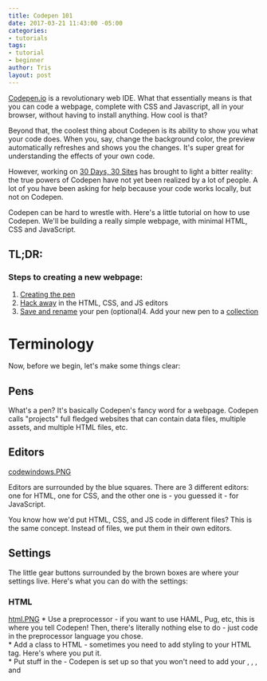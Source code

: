 ```yaml
---
title: Codepen 101
date: 2017-03-21 11:43:00 -05:00
categories:
- tutorials
tags:
- tutorial
- beginner
author: Tris
layout: post
---
```


[Codepen.io](https://codepen.io) is a revolutionary web IDE. What that essentially means is that you can code a webpage, complete with CSS and Javascript, all in your browser, without having to install anything. How cool is that?

Beyond that, the coolest thing about Codepen is its ability to show you what your code does. When you, say, change the background color, the preview automatically refreshes and shows you the changes. It's super great for understanding the effects of your own code.

However, working on [30 Days, 30 Sites](http://www.subscribepage.com/30days30sites) has brought to light a bitter reality: the true powers of Codepen have not yet been realized by a lot of people. A lot of you have been asking for help because your code works locally, but not on Codepen.

Codepen can be hard to wrestle with. Here's a little tutorial on how to use Codepen. We'll be building a really simple webpage, with minimal HTML, CSS and JavaScript.

## TL;DR:
### Steps to creating a new webpage:
1. [Creating the pen](#step-1)
2. [Hack away](#step-2) in the HTML, CSS, and JS editors
3. [Save and rename](#step-3) your pen
(optional)4. Add your new pen to a [collection](#step-4)

# Terminology
Now, before we begin, let's make some things clear:

## Pens
What's a pen? It's basically Codepen's fancy word for a webpage. Codepen calls "projects" full fledged websites that can contain data files, multiple assets, and multiple HTML files, etc.

## Editors
[codewindows.PNG](/uploads/codewindows.PNG)

Editors are surrounded by the blue squares. There are 3 different editors: one for HTML, one for CSS, and the other one is - you guessed it - for JavaScript.

You know how we'd put HTML, CSS, and JS code in different files? This is the same concept. Instead of files, we put them in their own editors.

## Settings 
The little gear buttons surrounded by the brown boxes are where your settings live. Here's what you can do with the settings: 
### HTML
[html.PNG](/uploads/html.PNG)
    * Use a preprocessor - if you want to use HAML, Pug, etc, this is where you tell Codepen! Then, there's literally nothing else to do - just code in the preprocessor language you chose.  
    * Add a class to HTML - sometimes you need to add styling to your HTML tag. Here's where you put it.  
    * Put stuff in the <head> - Codepen is set up so that you won't need to add your <head>, <meta>, <link>, and <script> tags in the HTML editor. Just add the <meta> stuff in the settings, and the <link> and <script> links in the CSS or JavaScript settings.  

### CSS
[css.PNG](/uploads/css.PNG)
    * Preprocessors - so SASS, LESS, that kind of good stuff. Our e-mails in [30 Days, 30 Sites](http://www.subscribepage.com/30days30sites) actually links to great places where you can learn how to work with preprocessors
    * CSS Base and Vendor Prefixing selections
    * Add external CSS - here's where you paste the CDN links of the CSS you want to use. For example, I imported the Bootstrap and MDBootstrap CDNs here. So there's no need for you to use a <link> tag in the HTML editor!  
    Click the Quick Add to view a dropdown of some of the most popular CSS links like Bootstrap and Foundation, so you  don't have to manually copy-and-paste them.

### JavaScript
[js.PNG](/uploads/js.PNG)
    * Use a preprocessor like Babel or Coffeescript
    * Add external JS files like JQuery, Angular, and Vue. Use the Quick Add dropdown to quickly add some of the more popular frameworks.

### Behaviour  
 - deals with the behavior of this current pen.
    * Code indentation - basically how many spaces would appear if you pressed "tab"
    * Autosave - Codepen saves your code every once in a while. Toggle to turn it on or off.
    * Auto-updating preview - Codepen automatically reads your new code and then displays them in the preview every time you stop typing.  
    Toggle to turn this on or off. You want to turn this off if you're working on the pen for a long time, because Codepen can get flaky if you don't - it's a browser cache thing.
---
# Step 1
## Create a pen
[home.PNG](/uploads/home.PNG)
Click the nice little "Create" button on the top right corner of the page, then click "New Pen". You'll be met with a blank slate.

# Step 2
## Where the code goes
Here's an example of how you can begin working in the code editors.
[codeexample-ddcefa.PNG](/uploads/codeexample-ddcefa.PNG)
As you can see, there's no need for <head> or <body> tags in the HTML section. 

### Imports
I had previously imported Bootstrap and Jquery. There's no need for us to actually copy and paste Bootstrap code. What you see are the customization I'm making to the original CSS code. 

We'll be making a tutorial specifically geared at using Bootstrap with Codepen a little later on, so make sure you subscribe.

### Pre processors 
The CSS code editor has "(scss)" next to it because I opted to use the SCSS preprocessor in the settings page mentioned earlier.

# Step 3
## Save
[save.PNG](/uploads/save.PNG)
Even though you have Autosave on, it's still good practice to manually click the "Save" button before you exit the window. You can find the button in the navigation bar, towards the right of the screen.

## Rename
[rename.PNG](/uploads/rename.PNG)
If you click save without renaming your pen, Codepen generates a random set of numbers and letters as the default name, shown above. 

You can change this by clicking the little pen next to the set of random characters. Remember to hit "Save" one more time - just in case.

Name your pen so that it's easy for people to find your pen. If you're making a webpage for the [30 Days, 30 Sites](http://www.subscribepage.com/30days30sites) challenge, for example, name it something like: 30Days30Sites Day 1: xxx

# Step 4
## Collections
Since this tutorial was geared towards the [30 Days, 30 Sites](http://www.subscribepage.com/30days30sites) peeps, Collections will be especially useful for you. 

Collections are basically a tool to organize your pens. You can have many collections for all kinds of different purposes. So in our context, we can make a collection to store all 30 of our sites, so it's easier for people to find.

### Add to a collection
When you're done with your pen, you can add it to a collection. 
[collection1.PNG](/uploads/collection1.PNG)
Click the "Add to Collection" dropdown at the bottom left corner of your screen. 
[collections2.PNG](/uploads/collections2.PNG)

### Create a collection
If you haven't made a collection yet, you can make one by clicking the "Create new collection & add" option. A pop up will appear. In this example, you can fill it in like this. After you're done, click the green "Create" button.
[collections3.PNG](/uploads/collections3.PNG)
So the next time you create a pen for the challenge, you can add it directly to the collection, which will show up in the dropdown menu (no need to create it again!)

Quick tip: You can also add the same pen to different collections!

---

# That's a wrap for the basics, folks!
So far, you've learned:
* How to create a new pen
* How to import external assets (CSS, JS)
* How to use preprocessors
* How to change the behaviour of your pen (stop it from auto refreshing, turn on autosave, etc)
* How to save your pen
* How to rename your pen
* How to create a collection
* How to add your pen to a collection

That's a whole dang lot! Now, usually, if you're facing problems like dropdowns not working, site being not responsive, it's usually because you didn't import your CSS and JavaScript correctly. Remember to put the CDN links in the [CSS](#css) and [JavaScript](#javascript) settings respectively, **not** in the HTML code editor.

Let us know if you need any more help! 

Remember to stay tuned for the next edition of Codepen 101, where we will walk you through the process of coding a webpage using a framework like Bootstrap.

See ya!

Love,
Tris